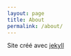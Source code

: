 ```yaml
---
layout: page
title: About
permalink: /about/
---
```


Site créé avec [jekyll](https://jekyllrb.com/)

